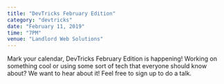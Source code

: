 ```yaml
---
title: "DevTricks February Edition"
category: "devtricks"
date: "February 11, 2019"
time: "7PM"
venue: "Landlord Web Solutions"
---
```


Mark your calendar, DevTricks February Edition is happening! Working on something cool or using some sort of tech that everyone should know about? We want to hear about it! Feel free to sign up to do a talk.

